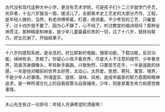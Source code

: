 古代没有现代这种大中小学，更没有艺术学院，可是孩子们十二三岁就学门手艺，优异者，十五六岁独当一面，接活儿了。全部美术史工艺史的大部分杰作、工程，是年轻人做的，当然，有老师傅带着，盯着，统领着。不少考究的工艺，只雇童子，过十四岁就不要了，因为心不静了，心不纯了。听过教堂的唱诗班吗？那种全神贯注，那种精密和神圣，是少年儿童最最珍贵的一切，过了十八岁，就转向智力，好比花谢了，开始结果子。
___
十八岁的感知系统，是全息的，好比崭新的电脑，搜索功能，下载功能，反应功能，绰绰有余，灵极了。你留心小孩子看世界，尽是大人不注意的细节，少年看世界，简直浑身摄像头，年轻新手画画，兴致勃然，只要技艺在手，一半是逞能的快感，一半是他对眼前的世界太好奇，太动心，太热爱。思想、寄托、寓意、境界，不是少年人的事情。所谓虚实、提炼、滋味、风格，是成年画家的智力意图和精神追求，是一种所谓文化上的自我驱策与自我锤炼，少年，则是拿着生命力和感觉做事情。
___
木心先生有过一句俳句：年轻人充满希望的清瘦啊！
